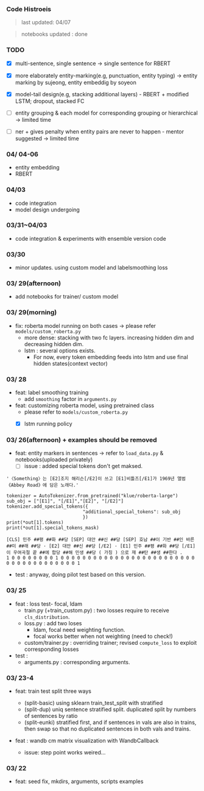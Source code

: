 ### Code Histroeis
> last updated: 04/07

> notebooks updated : done
> 
### TODO
- [x] multi-sentence, single sentence -> single sentence for RBERT
- [x] more elaborately entity-marking(e.g, punctuation, entity typing) -> entity marking by sujeong, entity embeddig by soyeon
- [x] model-tail design(e.g, stacking additional layers) - RBERT + modified LSTM; dropout, stacked FC
- [ ] entity grouping & each model for corresponding grouping or hierarchical -> limited time
- [ ] ner + gives penalty when entity pairs are never to happen - mentor suggested -> limited time


### 04/ 04-06
* entity embedding
* RBERT

### 04/03
* code integration
* model design undergoing

### 03/31~04/03
* code integration & experiments with ensemble version code

### 03/30
* minor updates. using custom model and labelsmoothing loss

### 03/ 29(afternoon)
* add notebooks for trainer/ custom model

### 03/ 29(morning)
* fix: roberta model running on both cases -> please refer `models/custom_roberta.py`
    * more dense: stacking with two fc layers. increasing hidden dim and decreasing hidden dim.
    * lstm : several options exists. 
      * For now, every token embedding feeds into lstm and use final hidden states(context vector)

### 03/ 28
* feat: label smoothing training
    * add `smoothing` factor in `arguments.py`
* feat: customizing roberta model, using pretrained class
    * please refer to `models/custom_roberta.py`
    - [x] lstm running policy


### 03/ 26(afternoon) + examples should be removed
* feat: entity markers in sentences -> refer to `load_data.py` & notebooks(uploaded privately)
  - [ ] issue : added special tokens don't get maksed.
  
```
'〈Something〉는 [E2]조지 해리슨[/E2]이 쓰고 [E1]비틀즈[/E1]가 1969년 앨범 《Abbey Road》에 담은 노래다.'
```

```shell
tokenizer = AutoTokenizer.from_pretrained("klue/roberta-large")
sub_obj = ["[E1]", "[/E1]","[E2]", "[/E2]"]
tokenizer.add_special_tokens({
                            "additional_special_tokens": sub_obj
                            })
print(*out[1].tokens)
print(*out[1].special_tokens_mask)

[CLS] 민주 ##평 ##화 ##당 [SEP] 대안 ##신 ##당 [SEP] 호남 ##이 기반 ##인 바른 ##미 ##래 ##당 · [E2] 대안 ##신 ##당 [/E2] · [E1] 민주 ##평 ##화 ##당 [/E1] 이 우여곡절 끝 ##에 합당 ##해 민생 ##당 ( 가칭 ) 으로 재 ##탄 ##생 ##한다 .
1 0 0 0 0 0 0 0 0 1 0 0 0 0 0 0 0 0 0 0 0 0 0 0 0 0 0 0 0 0 0 0 0 0 0 0 0 0 0 0 0 0 0 0 0 0 0 0 1
```

* test : anyway, doing pilot test based on this version.

### 03/ 25
* feat : loss test- focal, ldam
    * train.py (+train_custom.py) : two losses require to receive `cls_distribution`. 
    * loss.py : add two loses
        * ldam, focal need weighting function.
        * focal works better when not weighting (need to check!)
    * custom/trainer.py : overriding trainer; revised `compute_loss` 
                          to exploit corresponding losses
* test : 
    * arguments.py : corresponding arguments.
  
### 03/ 23-4
* feat: train test split three ways
    * (split-basic) using sklearn train_test_split with stratified
    * (split-dup) uniq sentence stratified split. duplicated split by numbers of sentences by ratio
    * (split-eunki) stratified first, and if sentences in vals are also in trains, then swap so that no duplicated sentences in both vals and trains.
    
* feat : wandb cm matrix visualization with WandbCallback
    * issue: step point works weired... 
### 03/ 22
* feat: seed fix, mkdirs, arguments, scripts examples